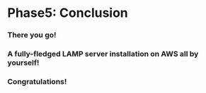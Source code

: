 # Phase5: Conclusion


### There you go!

### A fully-fledged LAMP server installation on AWS all by yourself!

### Congratulations!
